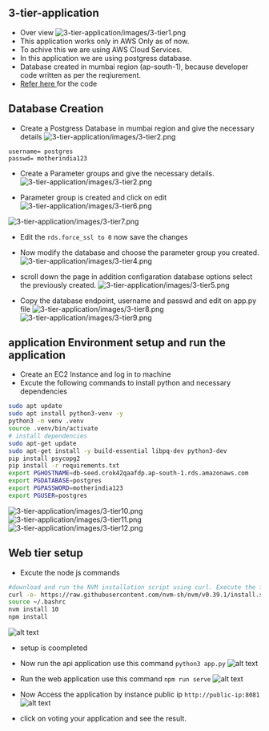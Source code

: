 3-tier-application
------------------
* Over view
![3-tier-application/images/3-tier1.png](images/3-tier1.png)
* This application works only in AWS Only as of now.
* To achive this we are using AWS Cloud Services. 
* In this application we are using postgress database.
* Database created in mumbai region (ap-south-1), because developer code written as per the reqiurement.
* [Refer here ](https://LearningThoughtsEdu@dev.azure.com/LearningThoughtsEdu/Batch-1/_git/three-tier-example) for the code
## Database Creation 

* Create a Postgress Database in mumbai region and give the necessary details
![3-tier-application/images/3-tier2.png](images/3-tier2.png)

```
username= postgres
passwd= motherindia123
```
* Create a Parameter groups and give the necessary details.
![3-tier-application/images/3-tier2.png](images/3-tier3.png)

* Parameter group is created and click on edit
![3-tier-application/images/3-tier6.png](images/3-tier6.png)

![3-tier-application/images/3-tier7.png](images/3-tier7.png)

* Edit the `rds.force_ssl to 0`  now save the changes 
* Now modify the database and choose the parameter group you created.
![3-tier-application/images/3-tier4.png](images/3-tier4.png)

* scroll down the page in addition configaration database options select the previously created.
![3-tier-application/images/3-tier5.png](images/3-tier5.png)

* Copy the database endpoint, username and passwd and edit on app.py file 
![3-tier-application/images/3-tier8.png](images/3-tier8.png)
![3-tier-application/images/3-tier9.png](images/3-tier.png)


## application Environment setup and run the application

* Create an EC2 Instance and log in to machine
* Excute the following commands to install python and necessary dependencies

```bash
sudo apt update
sudo apt install python3-venv -y
python3 -m venv .venv
source .venv/bin/activate
# install dependencies
sudo apt-get update
sudo apt-get install -y build-essential libpq-dev python3-dev
pip install psycopg2
pip install -r requirements.txt
export PGHOSTNAME=db-seed.crok42qaafdp.ap-south-1.rds.amazonaws.com
export PGDATABASE=postgres
export PGPASSWORD=motherindia123
export PGUSER=postgres

```
![3-tier-application/images/3-tier10.png](images/3-tier10.png)
![3-tier-application/images/3-tier11.png](images/3-tier11.png)
![3-tier-application/images/3-tier12.png](images/3-tier12.png)


## Web tier setup

* Excute the node js commands 

```bash
#download and run the NVM installation script using curl. Execute the following command in your terminal
curl -o- https://raw.githubusercontent.com/nvm-sh/nvm/v0.39.1/install.sh | bash
source ~/.bashrc
nvm install 10 
npm install

```
![alt text](images/3-tier13.png)
* setup is coompleted 
* Now run the api application  use this command `python3 app.py`
![alt text](images/3-tier15.png)
* Run the web application  use this command `npm run serve`
![alt text](images/3-tier14.png)

* Now Access the application by instance public ip `http://public-ip:8081`
![alt text](images/3-tier16.png)
* click on voting your application and see the result.

